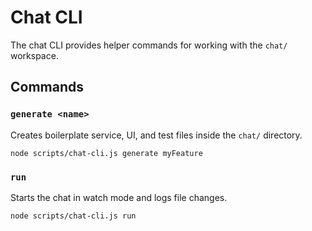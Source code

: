 # Chat CLI

The chat CLI provides helper commands for working with the `chat/` workspace.

## Commands

### `generate <name>`

Creates boilerplate service, UI, and test files inside the `chat/` directory.

```
node scripts/chat-cli.js generate myFeature
```

### `run`

Starts the chat in watch mode and logs file changes.

```
node scripts/chat-cli.js run
```
